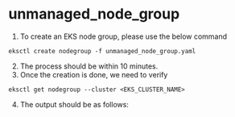 # unmanaged_node_group
1. To create an EKS node group, please use the below command
```
eksctl create nodegroup -f unmanaged_node_group.yaml

```

2. The process should be within 10 minutes.
3. Once the creation is done, we need to verify

```
eksctl get nodegroup --cluster <EKS_CLUSTER_NAME>

```
4. The output should be as follows:
